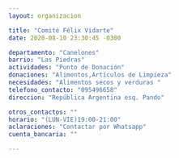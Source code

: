 ```yaml
---
layout: organizacion

title: "Comité Félix Vidarte"
date: 2020-08-10 23:30:45 -0300

departamento: "Canelones"
barrio: "Las Piedras"
actividades: "Punto de Donación"
donaciones: "Alimentos,Artículos de Limpieza"
necesidades: "Alimentos secos y verduras "
telefono_contacto: "095496658"
direccion: "República Argentina esq. Pando"

otros_contactos: ""
horario: "(LUN-VIE)19:00-21:00"
aclaraciones: "Contactar por Whatsapp"
cuenta_bancaria: ""

---
```

